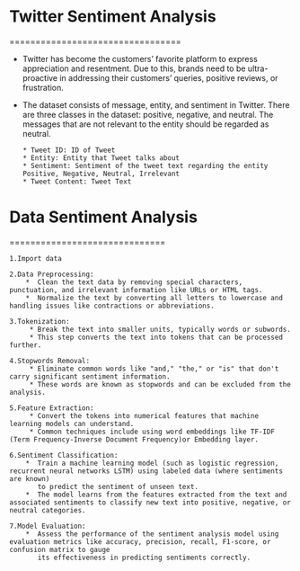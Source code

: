 # Twitter Sentiment Analysis
=================================
* Twitter has become the customers’ favorite platform to express appreciation and resentment. Due to this, brands need to be ultra-proactive in addressing their customers’ queries, positive reviews, or frustration.
* The dataset consists of message, entity, and sentiment in Twitter. There are three classes in the dataset: positive, negative, and neutral. The messages that are not relevant to the entity should be regarded as neutral.
  
      * Tweet ID: ID of Tweet
      * Entity: Entity that Tweet talks about
      * Sentiment: Sentiment of the tweet text regarding the entity Positive, Negative, Neutral, Irrelevant
      * Tweet Content: Tweet Text
# Data Sentiment Analysis
  ==============================
  
    1.Import data
    
    2.Data Preprocessing:
        *  Clean the text data by removing special characters, punctuation, and irrelevant information like URLs or HTML tags.
        *  Normalize the text by converting all letters to lowercase and handling issues like contractions or abbreviations.
         
    3.Tokenization:
         * Break the text into smaller units, typically words or subwords.
         * This step converts the text into tokens that can be processed further.
         
    4.Stopwords Removal:
         * Eliminate common words like "and," "the," or "is" that don't carry significant sentiment information.
         * These words are known as stopwords and can be excluded from the analysis.
         
    5.Feature Extraction:
         * Convert the tokens into numerical features that machine learning models can understand.
         * Common techniques include using word embeddings like TF-IDF (Term Frequency-Inverse Document Frequency)or Embedding layer.
         
    6.Sentiment Classification:
        *  Train a machine learning model (such as logistic regression, recurrent neural networks LSTM) using labeled data (where sentiments are known)
           to predict the sentiment of unseen text.
        *  The model learns from the features extracted from the text and associated sentiments to classify new text into positive, negative, or neutral categories.
         
    7.Model Evaluation:
        *  Assess the performance of the sentiment analysis model using evaluation metrics like accuracy, precision, recall, F1-score, or confusion matrix to gauge
           its effectiveness in predicting sentiments correctly.
